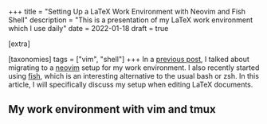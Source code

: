 +++
title = "Setting Up a LaTeX Work Environment with Neovim and Fish Shell"
description = "This is a presentation of my LaTeX work environment which I use daily"
date = 2022-01-18
draft = true

[extra]

[taxonomies]
tags = ["vim", "shell"]
+++
In a [previous post](@/writing/from_vim_and_tmux_to_neovim.md), I talked about migrating to a [neovim](https://github.com/neovim/neovim) setup for my work environment.
I also recently started using [fish](https://fishshell.com/), which is an interesting alternative to the usual bash or zsh.
In this article, I will specifically discuss my setup when editing LaTeX documents.

## My work environment with vim and tmux
